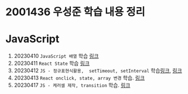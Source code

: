 # 2001436 우성준 학습 내용 정리

# JavaScript

1. 20230410 `JavaScript 배열` 학습 [링크](https://github.com/hipo-panda/JavaScript/blob/main/arra.js)
2. 20230411 `React State` 학습 [링크](https://github.com/hipo-panda/React/blob/main/state.md)
3. 20230412 `JS - 정규표현식활용,  setTimeout, setInterval` 학습[링크](https://github.com/hipo-panda/JavaScript/blob/main/timer.html), [링크](https://github.com/hipo-panda/JavaScript/blob/main/correctmail.html)
4. 20230413 `React onclick, state, array 변경` 학습. [링크](https://github.com/hipo-panda/React/blob/main/20230413.md)
5. 20230417 `JS - 케러셀 제작, transition` 학습. [링크](https://github.com/hipo-panda/JavaScript/blob/main/slide.md)
